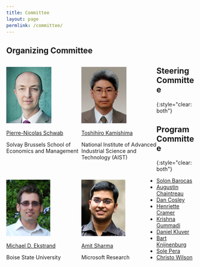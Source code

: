 ```yaml
---
title: Committee
layout: page
permlink: /committee/
---
```

## Organizing Committee

<div style="margin-bottom: 3ex; max-width: 33%; min-width: 200px; float: left; display: inline">
<p><img src="schwab.jpg" style="height:150px"></p>
<p><a href="http://www.intotheminds.com/blog/en/">Pierre-Nicolas Schwab</a></p>
<p>Solvay Brussels School of Economics and Management</p>
</div>
<div style="margin-bottom: 3ex; max-width: 33%; min-width: 200px; float: left; display: inline">
<p><img src="kamishima.jpg" style="height:150px"></p>
<p><a href="https://www.kamishima.net/">Toshihiro Kamishima</a></p>
<p>National Institute of Advanced Industrial Science and Technology (AIST)</p>
</div>
<div style="margin-bottom: 3ex; max-width: 33%; min-width: 200px; float: left; display: inline">
<p><img src="ekstrand.jpg" style="height:150px"></p>
<p><a href="https://md.ekstrandom.net/">Michael D. Ekstrand</a></p>
<p>Boise State University</p>
</div>

## Steering Committee
{:style="clear: both"}

<div style="margin-bottom: 3ex; max-width: 33%; min-width: 200px; float: left; display: inline">
<p><img src="sharma.jpg" style="height:150px"></p>
<p><a href="http://amitsharma.in/">Amit Sharma</a></p>
<p>Microsoft Research</p>
</div>

## Program Committee
{:style="clear: both"}

* [Solon Barocas](http://solon.barocas.org/)
* [Augustin Chaintreau](http://www.cs.columbia.edu/~augustin/)
* [Dan Cosley](https://www.cs.cornell.edu/~danco/)
* [Henriette Cramer](http://henriettecramer.com/)
* [Krishna Gummadi](https://people.mpi-sws.org/~gummadi/)
* [Daniel Kluver](https://www-users.cs.umn.edu/~kluve018/)
* [Bart Knijnenburg](https://www.usabart.nl/)
* [Sole Pera](https://solepera.github.io/)
* [Christo Wilson](https://cbw.sh/)
